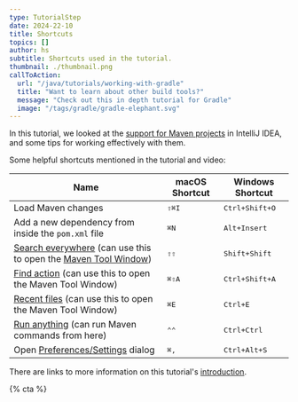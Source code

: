 ```yaml
---
type: TutorialStep
date: 2024-22-10
title: Shortcuts
topics: []
author: hs
subtitle: Shortcuts used in the tutorial.
thumbnail: ./thumbnail.png
callToAction:
  url: "/java/tutorials/working-with-gradle"
  title: "Want to learn about other build tools?"
  message: "Check out this in depth tutorial for Gradle"
  image: "/tags/gradle/gradle-elephant.svg"
---
```


In this tutorial, we looked at the [support for Maven projects](https://www.jetbrains.com/help/idea/maven-support.html) in IntelliJ IDEA, and some tips for working effectively with them.

Some helpful shortcuts mentioned in the tutorial and video:

| Name                                                                                                                                                                                                   | macOS Shortcut | Windows Shortcut        |
| ------------------------------------------------------------------------------------------------------------------------------------------------------------------------------------------------------ | -------------- | ----------------------- |
| Load Maven changes                                                                                                                                                                                     | <kbd>⇧⌘I</kbd> | <kbd>Ctrl+Shift+O</kbd> |
| Add a new dependency from inside the `pom.xml` file                                                                                                                                                    | <kbd>⌘N</kbd>  | <kbd>Alt+Insert</kbd>   |
| [Search everywhere](https://www.jetbrains.com/help/idea/searching-everywhere.html) (can use this to open the [Maven Tool Window](https://www.jetbrains.com/help/idea/maven-projects-tool-window.html)) | <kbd>⇧⇧</kbd>  | <kbd>Shift+Shift</kbd>  |
| [Find action](https://www.jetbrains.com/help/idea/working-with-source-code.html#99e55be9) (can use this to open the Maven Tool Window)                                                                 | <kbd>⌘⇧A</kbd> | <kbd>Ctrl+Shift+A</kbd> |
| [Recent files](https://www.jetbrains.com/help/idea/discover-intellij-idea.html#recent-files) (can use this to open the Maven Tool Window)                                                              | <kbd>⌘E</kbd>  | <kbd>Ctrl+E</kbd>       |
| [Run anything](https://www.jetbrains.com/help/idea/running-anything.html) (can run Maven commands from here)                                                                                           | <kbd>⌃⌃</kbd>  | <kbd>Ctrl+Ctrl</kbd>    |
| Open [Preferences/Settings](https://www.jetbrains.com/help/idea/settings-preferences-dialog.html) dialog                                                                                               | <kbd>⌘,</kbd>  | <kbd>Ctrl+Alt+S</kbd>   |

There are links to more information on this tutorial's [introduction](../introduction).

{% cta %}
